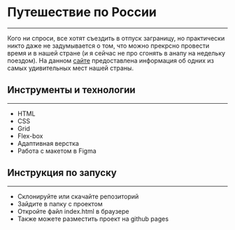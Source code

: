 # Путешествие по России

------

Кого ни спроси, все хотят съездить в отпуск заграницу, но практически никто даже не задумывается о том, что можно прекрсно провести время и в нашей стране (и я сейчас не про сгонять в анапу на недельку поездом).
На данном [сайте](https://arti-d.github.io/Russian-travel/) предоставлена информация об одних из самых удивительных мест нашей страны.

## Инструменты и технологии
------
- HTML
- CSS
- Grid
- Flex-box
- Адаптивная верстка
- Работа с макетом в Figma

## Инструкция по запуску
------
- Склонируйте или скачайте репозиторий
- Зайдите в папку с проектом 
- Откройте файл index.html в браузере
- Также можете разместить проект на github pages
